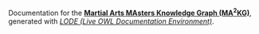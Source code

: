 Documentation for the [**<strong>M</strong>artial <strong>A</strong>rts <strong>MA</strong>sters <strong>K</strong>nowledge <strong>G</strong>raph (MA<sup>2</sup>KG)**](http://www.purl.org/ma2kg/git), generated with [*LODE (Live OWL Documentation Environment)*](https://essepuntato.it/lode/). 
